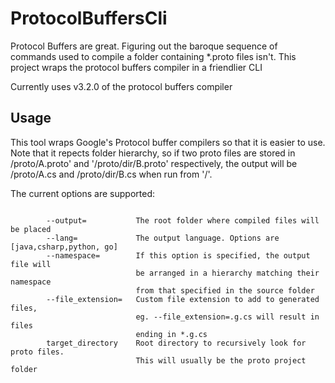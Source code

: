 # ProtocolBuffersCli
Protocol Buffers are great. Figuring out the baroque sequence of commands used to compile a folder containing *.proto files isn't. This project wraps the protocol buffers compiler in a friendlier CLI

Currently uses v3.2.0 of the protocol buffers compiler

## Usage

This tool wraps Google's Protocol buffer compilers so that it is easier to use. 
Note that it repects folder hierarchy, so if two proto files are stored in 
/proto/A.proto' and '/proto/dir/B.proto' respectively, the output will be 
/proto/A.cs and /proto/dir/B.cs when run from '/'.
 
 The current options are supported:
 
```    - build [options] [target_directory]:  
    
        --output=           The root folder where compiled files will be placed
        --lang=             The output language. Options are [java,csharp,python, go]
        --namespace=        If this option is specified, the output file will 
                            be arranged in a hierarchy matching their namespace
                            from that specified in the source folder
        --file_extension=   Custom file extension to add to generated files,
                            eg. --file_extension=.g.cs will result in files 
                            ending in *.g.cs
        target_directory    Root directory to recursively look for proto files.
                            This will usually be the proto project folder       
```
